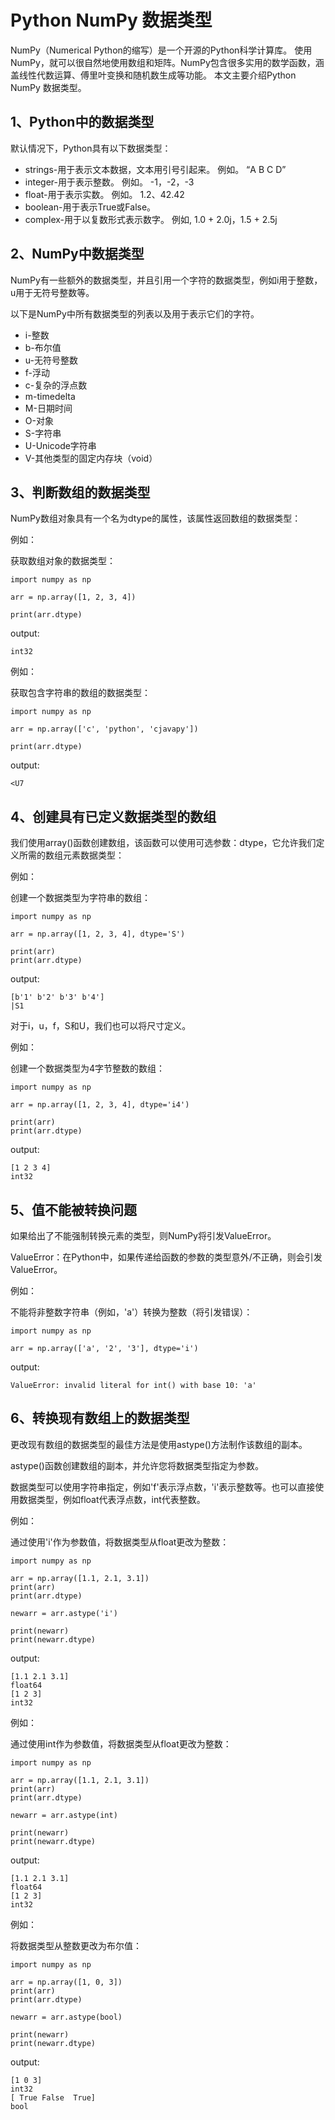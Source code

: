 # Python NumPy 数据类型

NumPy（Numerical Python的缩写）是一个开源的Python科学计算库。
使用NumPy，就可以很自然地使用数组和矩阵。NumPy包含很多实用的数学函数，涵盖线性代数运算、傅里叶变换和随机数生成等功能。
本文主要介绍Python NumPy 数据类型。

## 1、Python中的数据类型
默认情况下，Python具有以下数据类型：
- strings-用于表示文本数据，文本用引号引起来。 例如。 “A B C D”
- integer-用于表示整数。 例如。 -1，-2，-3
- float-用于表示实数。 例如。 1.2、42.42
- boolean-用于表示True或False。
- complex-用于以复数形式表示数字。 例如, 1.0 + 2.0j，1.5 + 2.5j

## 2、NumPy中数据类型
NumPy有一些额外的数据类型，并且引用一个字符的数据类型，例如i用于整数，u用于无符号整数等。

以下是NumPy中所有数据类型的列表以及用于表示它们的字符。

- i-整数
- b-布尔值
- u-无符号整数
- f-浮动
- c-复杂的浮点数
- m-timedelta
- M-日期时间
- O-对象
- S-字符串
- U-Unicode字符串
- V-其他类型的固定内存块（void）

## 3、判断数组的数据类型
NumPy数组对象具有一个名为dtype的属性，该属性返回数组的数据类型：

例如：

获取数组对象的数据类型：
```text
import numpy as np

arr = np.array([1, 2, 3, 4])

print(arr.dtype)
```
output:
```text
int32
```

例如：

获取包含字符串的数组的数据类型：
```text
import numpy as np

arr = np.array(['c', 'python', 'cjavapy'])

print(arr.dtype)
```
output:
```text
<U7
```

## 4、创建具有已定义数据类型的数组
我们使用array()函数创建数组，该函数可以使用可选参数：dtype，它允许我们定义所需的数组元素数据类型：

例如：

创建一个数据类型为字符串的数组：
```text
import numpy as np

arr = np.array([1, 2, 3, 4], dtype='S')

print(arr)
print(arr.dtype)
```
output:
```text
[b'1' b'2' b'3' b'4']
|S1
```

对于i，u，f，S和U，我们也可以将尺寸定义。

例如：

创建一个数据类型为4字节整数的数组：
```text
import numpy as np

arr = np.array([1, 2, 3, 4], dtype='i4')

print(arr)
print(arr.dtype)
```
output:
```text
[1 2 3 4]
int32
```

## 5、值不能被转换问题
如果给出了不能强制转换元素的类型，则NumPy将引发ValueError。

ValueError：在Python中，如果传递给函数的参数的类型意外/不正确，则会引发ValueError。

例如：

不能将非整数字符串（例如，'a'）转换为整数（将引发错误）：
```text
import numpy as np

arr = np.array(['a', '2', '3'], dtype='i')
```
output:
```text
ValueError: invalid literal for int() with base 10: 'a'
```

## 6、转换现有数组上的数据类型
更改现有数组的数据类型的最佳方法是使用astype()方法制作该数组的副本。

astype()函数创建数组的副本，并允许您将数据类型指定为参数。

数据类型可以使用字符串指定，例如'f'表示浮点数，'i'表示整数等。也可以直接使用数据类型，例如float代表浮点数，int代表整数。

例如：

通过使用'i'作为参数值，将数据类型从float更改为整数：
```text
import numpy as np

arr = np.array([1.1, 2.1, 3.1])
print(arr)
print(arr.dtype)

newarr = arr.astype('i')

print(newarr)
print(newarr.dtype)
```
output:
```text
[1.1 2.1 3.1]
float64
[1 2 3]
int32
```

例如：

通过使用int作为参数值，将数据类型从float更改为整数：
```text
import numpy as np

arr = np.array([1.1, 2.1, 3.1])
print(arr)
print(arr.dtype)

newarr = arr.astype(int)

print(newarr)
print(newarr.dtype)
```
output:
```text
[1.1 2.1 3.1]
float64
[1 2 3]
int32
```

例如：

将数据类型从整数更改为布尔值：
```text
import numpy as np

arr = np.array([1, 0, 3])
print(arr)
print(arr.dtype)

newarr = arr.astype(bool)

print(newarr)
print(newarr.dtype)
```
output:
```text
[1 0 3]
int32
[ True False  True]
bool
```
